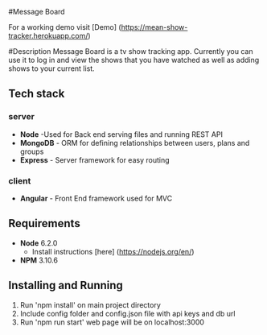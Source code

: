 #Message Board

For a working demo visit [Demo] (https://mean-show-tracker.herokuapp.com/)

#Description
Message Board is a tv show tracking app. Currently you can use it to log in and view the shows that you have watched as well as adding shows to your current list.


## Tech stack

### server  
  * __Node__ -Used for Back end serving files and running REST API
  * __MongoDB__  - ORM for defining relationships between users, plans and groups
  * __Express__ - Server framework for easy routing

### client
  * __Angular__ - Front End framework used for MVC

## Requirements
  * __Node__ 6.2.0
    * Install instructions [here] (https://nodejs.org/en/)
  * __NPM__ 3.10.6

## Installing and Running
  1. Run 'npm install' on main project directory
  2. Include config folder and config.json file with api keys and db url
  3. Run 'npm run start' web page will be on localhost:3000
